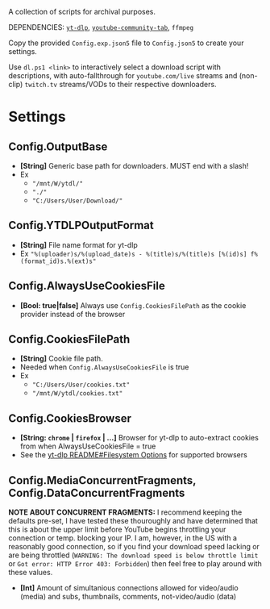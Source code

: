 A collection of scripts for archival purposes.

DEPENDENCIES: [`yt-dlp`](https://github.com/yt-dlp/yt-dlp), [`youtube-community-tab`](https://github.com/bot-jonas/youtube-community-tab), `ffmpeg`

Copy the provided `Config.exp.json5` file to `Config.json5` to create your settings.

Use `dl.ps1 <link>` to interactively select a download script with descriptions, with auto-fallthrough for `youtube.com/live` streams and (non-clip) `twitch.tv` streams/VODs to their respective downloaders.

# Settings

## Config.OutputBase
* **[String]** Generic base path for downloaders. MUST end with a slash!
* Ex 
  * `"/mnt/W/ytdl/"`
  * `"./"`
  * `"C:/Users/User/Download/"`

## Config.YTDLPOutputFormat
* **[String]** File name format for yt-dlp
* Ex `"%(uploader)s/%(upload_date)s - %(title)s/%(title)s [%(id)s] f%(format_id)s.%(ext)s"`

## Config.AlwaysUseCookiesFile
* **[Bool: true|false]** Always use `Config.CookiesFilePath` as the cookie provider instead of the browser

## Config.CookiesFilePath
* **[String]** Cookie file path.
* Needed when `Config.AlwaysUseCookiesFile` is true
* Ex
  * `"C:/Users/User/cookies.txt"`
  * `"/mnt/W/ytdl/cookies.txt"`

## Config.CookiesBrowser
* **[String: `chrome` | `firefox` | ...]** Browser for yt-dlp to auto-extract cookies from when AlwaysUseCookiesFile = true
* See the [yt-dlp README#Filesystem Options](https://github.com/yt-dlp/yt-dlp/blob/master/README.md#filesystem-options) for supported browsers 

## Config.MediaConcurrentFragments, Config.DataConcurrentFragments
**NOTE ABOUT CONCURRENT FRAGMENTS:**
I recommend keeping the defaults pre-set, I have tested these thouroughly and have determined
that this is about the upper limit before YouTube begins throttling your connection or temp. blocking your IP.
I am, however, in the US with a reasonably good connection, so if you find your download speed lacking or are
being throttled (`WARNING: The download speed is below throttle limit` or `Got error: HTTP Error 403: Forbidden`)
then feel free to play around with these values.

* **[Int]** Amount of simultanious connections allowed for video/audio (media) and subs, thumbnails, comments, not-video/audio (data)
